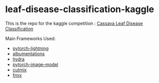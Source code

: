 # leaf-disease-classification-kaggle
This is the repo for the kaggle competition : [Cassava Leaf Disease Classification](https://www.kaggle.com/c/cassava-leaf-disease-classification/overview)

Main Frameworks Used:
- [pytorch-lightning](https://github.com/PyTorchLightning/pytorch-lightning)
- [albumentations](https://github.com/albumentations-team/albumentations)
- [hydra](https://github.com/facebookresearch/hydra)
- [pytorch-image-model](https://github.com/rwightman/pytorch-image-models)
- [cutmix](https://github.com/ildoonet/cutmix)
- [fmix](https://github.com/ecs-vlc/FMix)
